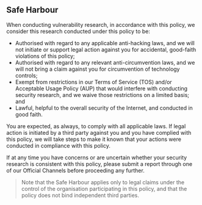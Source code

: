 ## Safe Harbour

When conducting vulnerability research, in accordance with this policy, we consider this research conducted under this policy to be:

- Authorised with regard to any applicable anti-hacking laws, and we will not initiate or support legal action against you for accidental, good-faith violations of this policy;
- Authorised with regard to any relevant anti-circumvention laws, and we will not bring a claim against you for circumvention of technology controls;
- Exempt from restrictions in our Terms of Service (TOS) and/or Acceptable Usage Policy (AUP) that would interfere with conducting security research, and we waive those restrictions on a limited basis; and
- Lawful, helpful to the overall security of the Internet, and conducted in good faith.

You are expected, as always, to comply with all applicable laws. If legal action is initiated by a third party against you and you have complied with this policy, we will take steps to make it known that your actions were conducted in compliance with this policy.

If at any time you have concerns or are uncertain whether your security research is consistent with this policy, please submit a report through one of our Official Channels before proceeding any further.

> Note that the Safe Harbour applies only to legal claims under the control of the organisation participating in this policy, and that the policy does not bind independent third parties.